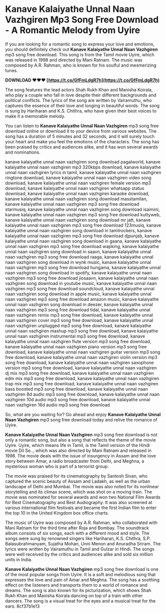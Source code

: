 
 
# Kanave Kalaiyathe Unnal Naan Vazhgiren Mp3 Song Free Download - A Romantic Melody from Uyire
  
If you are looking for a romantic song to express your love and emotions, you should definitely check out **Kanave Kalaiyathe Unnal Naan Vazhgiren** mp3 song free download. This song is from the Tamil movie Uyire, which was released in 1998 and directed by Mani Ratnam. The music was composed by A.R. Rahman, who is known for his soulful and mesmerizing tunes.
 
**DOWNLOAD ❤❤❤ [https://t.co/GfFmLdgR7h](https://t.co/GfFmLdgR7h)**


  
The song features the lead actors Shah Rukh Khan and Manisha Koirala, who play a couple who fall in love despite their different backgrounds and political conflicts. The lyrics of the song are written by Vairamuthu, who captures the essence of their love and longing in beautiful words. The song is sung by Hariharan and K.S. Chithra, who have given their best voices to make it a memorable melody.
  
You can listen to **Kanave Kalaiyathe Unnal Naan Vazhgiren** mp3 song free download online or download it to your device from various websites. The song has a duration of 5 minutes and 32 seconds, and it will surely touch your heart and make you feel the emotions of the characters. The song has been praised by critics and audiences alike, and it has won several awards and nominations.
 
kanave kalaiyathe unnal naan vazhgiren song download pagalworld,  kanave kalaiyathe unnal naan vazhgiren mp3 320kbps download,  kanave kalaiyathe unnal naan vazhgiren lyrics in tamil,  kanave kalaiyathe unnal naan vazhgiren ringtone download,  kanave kalaiyathe unnal naan vazhgiren video song download,  kanave kalaiyathe unnal naan vazhgiren female version mp3 download,  kanave kalaiyathe unnal naan vazhgiren whatsapp status download,  kanave kalaiyathe unnal naan vazhgiren karaoke download,  kanave kalaiyathe unnal naan vazhgiren song download masstamilan,  kanave kalaiyathe unnal naan vazhgiren mp3 song free download starmusiq,  kanave kalaiyathe unnal naan vazhgiren song download isaimini,  kanave kalaiyathe unnal naan vazhgiren mp3 song free download kuttyweb,  kanave kalaiyathe unnal naan vazhgiren song download mr jatt,  kanave kalaiyathe unnal naan vazhgiren mp3 song free download 123musiq,  kanave kalaiyathe unnal naan vazhgiren song download in tamilrockers,  kanave kalaiyathe unnal naan vazhgiren mp3 song free download djpunjab,  kanave kalaiyathe unnal naan vazhgiren song download in gaana,  kanave kalaiyathe unnal naan vazhgiren mp3 song free download wapking,  kanave kalaiyathe unnal naan vazhgiren song download in saavn,  kanave kalaiyathe unnal naan vazhgiren mp3 song free download raaga,  kanave kalaiyathe unnal naan vazhgiren song download in wynk music,  kanave kalaiyathe unnal naan vazhgiren mp3 song free download hungama,  kanave kalaiyathe unnal naan vazhgiren song download in spotify,  kanave kalaiyathe unnal naan vazhgiren mp3 song free download jiosaavn,  kanave kalaiyathe unnal naan vazhgiren song download in youtube music,  kanave kalaiyathe unnal naan vazhgiren mp3 song free download soundcloud,  kanave kalaiyathe unnal naan vazhgiren song download in apple music,  kanave kalaiyathe unnal naan vazhgiren mp3 song free download amazon music,  kanave kalaiyathe unnal naan vazhgiren song download in deezer,  kanave kalaiyathe unnal naan vazhgiren mp3 song free download tidal,  kanave kalaiyathe unnal naan vazhgiren remix mp3 song free download,  kanave kalaiyathe unnal naan vazhgiren cover mp3 song free download,  kanave kalaiyathe unnal naan vazhgiren unplugged mp3 song free download,  kanave kalaiyathe unnal naan vazhgiren mashup mp3 song free download,  kanave kalaiyathe unnal naan vazhgiren instrumental mp3 song free download,  kanave kalaiyathe unnal naan vazhgiren flute version mp3 song free download,  kanave kalaiyathe unnal naan vazhgiren piano version mp3 song free download,  kanave kalaiyathe unnal naan vazhgiren guitar version mp3 song free download,  kanave kalaiyathe unnal naan vazhgiren violin version mp3 song free download,  kanave kalaiyathe unnal naan vazhgiren saxophone version mp3 song free download,  kanave kalaiyathe unnal naan vazhgiren dj mix mp3 song free download,  kanave kalaiyathe unnal naan vazhgiren edm mix mp3 song free download,  kanave kalaiyathe unnal naan vazhgiren trap mix mp3 song free download,  kanave kalaiyathe unnal naan vazhgiren bass boosted mp3 song free download,  kanave kalaiyathe unnal naan vazhgiren 8d audio mp3 song free download,  kanave kalaiyathe unnal naan vazhgiren 10d audio mp3 song free download,  kanave kalaiyathe unnal naan vazhgiren 16d audio mp3 song free download
  
So, what are you waiting for? Go ahead and enjoy **Kanave Kalaiyathe Unnal Naan Vazhgiren** mp3 song free download today and relive the romance of Uyire.
  
**Kanave Kalaiyathe Unnal Naan Vazhgiren** mp3 song free download is not only a romantic song, but also a song that reflects the theme of the movie Uyire. Uyire, which means life in Tamil, is the Tamil version of the Hindi movie Dil Se.., which was also directed by Mani Ratnam and released in 1998. The movie deals with the issue of insurgency in Assam and the love story between Amar, a radio broadcaster from Delhi, and Meghna, a mysterious woman who is part of a terrorist group.
  
The movie was praised for its cinematography by Santosh Sivan, who captured the scenic beauty of Assam and Ladakh, as well as the urban landscape of Delhi and Mumbai. The movie was also noted for its nonlinear storytelling and its climax scene, which was shot on a moving train. The movie was nominated for several awards and won two National Film Awards for Best Cinematography and Best Audiography. It was also screened at various international film festivals and became the first Indian film to enter the top 10 in the United Kingdom box office charts.
  
The music of Uyire was composed by A.R. Rahman, who collaborated with Mani Ratnam for the third time after Roja and Bombay. The soundtrack album consists of six songs, each with a different mood and style. The songs were sung by renowned singers like Hariharan, K.S. Chithra, S.P. Balasubrahmanyam, Sujatha Mohan, Unni Menon and Anuradha Sriram. The lyrics were written by Vairamuthu in Tamil and Gulzar in Hindi. The songs were well received by the critics and audiences alike and sold six million units in India.
  
**Kanave Kalaiyathe Unnal Naan Vazhgiren** mp3 song free download is one of the most popular songs from Uyire. It is a soft and melodious song that expresses the love and pain of Amar and Meghna. The song has a soothing effect on the listeners and transports them to a world of romance and dreams. The song is also known for its picturization, which shows Shah Rukh Khan and Manisha Koirala dancing on top of a train with other dancers. The song is a visual treat for the eyes and a musical treat for the ears.
 8cf37b1e13
 
